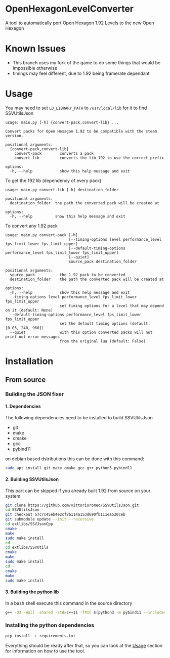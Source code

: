 # OpenHexagonLevelConverter
A tool to automatically port Open Hexagon 1.92 Levels to the new Open Hexagon
# Known Issues
- This branch uses my fork of the game to do some things that would be impossible otherwise
- timings may feel different, due to 1.92 being framerate dependant
# Usage
You may need to set `LD_LIBRARY_PATH` to `/usr/local/lib` for it to find SSVUtilsJson
```
usage: main.py [-h] {convert-pack,convert-lib} ...

Convert packs for Open Hexagon 1.92 to be compatible with the steam version.

positional arguments:
  {convert-pack,convert-lib}
    convert-pack        converts a pack
    convert-lib         converts the lib_192 to use the correct prefix

options:
  -h, --help            show this help message and exit
```
To get the 192 lib (dependency of every pack)
```
usage: main.py convert-lib [-h] destination_folder

positional arguments:
  destination_folder  the path the converted pack will be created at

options:
  -h, --help          show this help message and exit
```
To convert any 1.92 pack
```
usage: main.py convert-pack [-h]
                            [--timing-options level performance_level fps_limit_lower fps_limit_upper]
                            [--default-timing-options performance_level fps_limit_lower fps_limit_upper]
                            [--quiet]
                            source_pack destination_folder

positional arguments:
  source_pack           the 1.92 pack to be converted
  destination_folder    the path the converted pack will be created at

options:
  -h, --help            show this help message and exit
  --timing-options level performance_level fps_limit_lower fps_limit_upper
                        set timing options for a level that may depend on it (default: None)
  --default-timing-options performance_level fps_limit_lower fps_limit_upper
                        set the default timing options (default: [0.03, 240, 960])
  --quiet               with this option converted packs will not print out error messages
                        from the original lua (default: False)
```
# Installation
## From source
### Building the JSON fixer
#### 1. Dependencies
The following dependencies need to be installed to build SSVUtilsJson
- git
- make
- cmake
- gcc
- pybind11

on debian based dstributions this can be done with this command:
```sh
sudo apt install git make cmake gcc g++ python3-pybind11
```
#### 2. Building SSVUtilsJson
This part can be skipped if you already built 1.92 from source on your system
```sh
git clone https://github.com/vittorioromeo/SSVUtilsJson.git
cd SSVUtilsJson
git checkout 57c7c45eb4e2cf8b114a153d690fb111ea520ceb
git submodule update --init --recursive
cd extlibs/SSVJsonCpp
cmake .
make
sudo make install
cd -
cd extlibs/SSVUtils
cmake .
make
sudo make install
cd -
cmake .
make
sudo make install
```
#### 3. Building the python lib
In a bash shell execute this command in the source directory
```bash
g++ -O3 -Wall -shared -std=c++11 -fPIC $(python3 -m pybind11 --includes) json_fixer.cpp -o json_fixer$(python3-config --extension-suffix) -ISSVUtilsJson/extlibs/SSVJsonCpp/include -lSSVJsonCpp -lSSVUtilsJson
```
### Installing the python dependencies
```sh
pip install -r requirements.txt
```
Everything should be ready after that, so you can look at the [Usage](#usage) section for information on how to use the tool.
